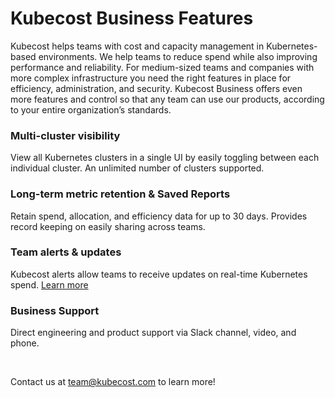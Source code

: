 # Kubecost Business Features

Kubecost helps teams with cost and capacity management in Kubernetes-based environments. 
We help teams to reduce spend while also improving performance and reliability. 
For medium-sized teams and companies with more complex infrastructure you need the right features in place for efficiency, administration, and security. 
Kubecost Business offers even more features and control so that any team can use our products, according to your entire organization’s standards.

### Multi-cluster visibility
View all Kubernetes clusters in a single UI by easily toggling between each individual cluster. 
An unlimited number of clusters supported. 

### Long-term metric retention & Saved Reports  
Retain spend, allocation, and efficiency data for up to 30 days. Provides record keeping on easily sharing across teams.

### Team alerts & updates
Kubecost alerts allow teams to receive updates on real-time Kubernetes spend. [Learn more](https://github.com/kubecost/docs/blob/master/alerts.md)

### Business Support   
Direct engineering and product support via Slack channel, video, and phone. 

<br/>  

Contact us at [team@kubecost.com](team@kubecost.com) to learn more!
<br/><br/><br/><br/><br/>
